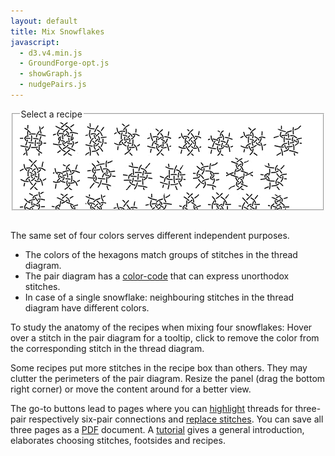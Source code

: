 ```yaml
---
layout: default
title: Mix Snowflakes
javascript:
  - d3.v4.min.js
  - GroundForge-opt.js
  - showGraph.js
  - nudgePairs.js
---
```


<div id="fragmentDiv"></div>
<script type="text/javascript" src="mix.js"></script>
<script type="text/javascript">GF_snow_mixer.init()</script>

<fieldset style="background: #FFF; max-width:95%; height:145px; overflow: auto; resize: both"><legend>Select a recipe</legend>
<a data-title="123-a" href="javascript:GF_snow_mixer.recipe('crc,crclctc,ctcrc,rcl,c,c',false)"><img src="123-a.png" alt=""></a> &nbsp;
<a data-title="123-b" href="javascript:GF_snow_mixer.recipe('rcl,ctc,crcllc,crrclcr,ctc,cl',true)"><img src="123-b.png" alt=""></a> &nbsp;
<a data-title="132-a" href="javascript:GF_snow_mixer.recipe('-,ctc,ctc,ctc,ctc,ctc',false)"><img src="132-a.png" alt=""></a> &nbsp;
<a data-title="312-a" href="javascript:GF_snow_mixer.recipe('tctc,rctcl,ctcl,ctct',true)"><img src="312-a.png" alt=""></a> &nbsp;
<a data-title="321-a" href="javascript:GF_snow_mixer.recipe('tc,rclcrc,clcrcl,ct',true)"><img src="321-a.png" alt=""></a> &nbsp;
<a data-title="321-b" href="javascript:GF_snow_mixer.recipe('tcr,lctc,ctcr,lct',false)"><img src="321-b.png" alt=""></a> &nbsp;
<a data-title="321-c" href="javascript:GF_snow_mixer.recipe('tcl,lctc,ctcr,rct',false)"><img src="321-c.png" alt=""></a> &nbsp;
<a data-title="321-d" href="javascript:GF_snow_mixer.recipe('t,lctc,ctcr,ctct',false)"><img src="321-d.png" alt=""></a> &nbsp;
<a data-title="126453-a" href="javascript:GF_snow_mixer.recipe('-,c,ctctc,ctctc,ctctc,c',true)"><img src="126453-a.png" alt=""></a> &nbsp;
<a data-title="153426-a" href="javascript:GF_snow_mixer.recipe('t,rc,ctc,rclcr,ctcl,ct',true)"><img src="153426-a.png" alt=""></a> &nbsp;
<a data-title="154326-a" href="javascript:GF_snow_mixer.recipe('t,rctc,ctctcl,ctct',true)"><img src="154326-a.png" alt=""></a> &nbsp;
<a data-title="156423-a" href="javascript:GF_snow_mixer.recipe('-,cr,crcl,clcrclcr,rcrcl,c',false)"><img src="156423-a.png" alt=""></a> &nbsp;
<a data-title="234561-a" href="javascript:GF_snow_mixer.recipe('cr,crcl,clcr,crcl,clcr,c',true)"><img src="234561-a.png" alt=""></a> &nbsp;
<a data-title="263451-a" href="javascript:GF_snow_mixer.recipe('-,cr,crcl,clcr,crcl,cl',false)"><img src="263451-a.png" alt=""></a> &nbsp;
<a data-title="321546-a" href="javascript:GF_snow_mixer.recipe('-,cl,ctcl,crcrcr,rcr,c',true)"><img src="321546-a.png" alt=""></a> &nbsp;
<a data-title="321654-a" href="javascript:GF_snow_mixer.recipe('-,lc,crc,clcrc,clcr,c,crc,cl',true)"><img src="321654-a.png" alt=""></a> &nbsp;
<a data-title="321654-b" href="javascript:GF_snow_mixer.recipe('-,cr,ctcr,clclc,lcl,c',false)"><img src="321654-b.png" alt=""></a> &nbsp;
<a data-title="354612-a" href="javascript:GF_snow_mixer.recipe('ctct,ct,ct,ct,cl,ctc',false)"><img src="354612-a.png" alt=""></a> &nbsp;
<a data-title="426153-a" href="javascript:GF_snow_mixer.recipe('lc,crclclc,crcrclc,cr',false)"><img src="426153-a.png" alt=""></a> &nbsp;
<a data-title="426153-b" href="javascript:GF_snow_mixer.recipe('cr,ctcl,ctcr,ctcl,ctc,c',false)"><img src="426153-b.png" alt=""></a> &nbsp;
<a data-title="456123-a" href="javascript:GF_snow_mixer.recipe('r,lrc,ctcr,lct',false)"><img src="456123-a.png" alt=""></a> &nbsp;
<a data-title="456123-b" href="javascript:GF_snow_mixer.recipe('c,ctc,rclc,ctc,rc,rcl,ctc,c',false)"><img src="456123-b.png" alt=""></a> &nbsp;
<a data-title="462513-a" href="javascript:GF_snow_mixer.recipe('rc,clcrc,clctc,rcl',true)"><img src="462513-a.png" alt=""></a> &nbsp;
<a data-title="564312-b" href="javascript:GF_snow_mixer.recipe('lcrc,clcrc,clcrc,clcr',false)"><img src="564312-a.png" alt=""></a> &nbsp;
<a data-title="563412-c" href="javascript:GF_snow_mixer.recipe('-,c,ctctc,clcr,rctc,c',false)"><img src="563412-a.png" alt=""></a> &nbsp;
<a data-title="623451-a" href="javascript:GF_snow_mixer.recipe('r,c,crc,ctc,lcrcl,ctc,crc,cl',true)"><img src="623451-a.png" alt=""></a> &nbsp;
<a data-title="623541-a" href="javascript:GF_snow_mixer.recipe('-,ctc,ct,crc,ctc,ctc',true)"><img src="623541-a.png" alt=""></a> &nbsp;
<a data-title="623541-b" href="javascript:GF_snow_mixer.recipe('-,cl,ctctcr,ct,ctc,c',false)"><img src="623541-b.png" alt=""></a> &nbsp;
<a href="/GroundForge-help/snow-mix#recipes-for-the-mixer" rel="help">variations and more...</a>
</fieldset>
<br>

The same set of four colors serves different independent purposes.
* The colors of the hexagons match groups of stitches in the thread diagram.
* The pair diagram has a [color-code] that can express unorthodox stitches.
* In case of a single snowflake:
  neighbouring stitches in the thread diagram have different colors.

To study the anatomy of the recipes when mixing four snowflakes:
Hover over a stitch in the pair diagram for a tooltip, 
click to remove the color from the corresponding stitch in the thread diagram.

Some recipes put more stitches in the recipe box than others.
They may clutter the perimeters of the pair diagram.
Resize the panel (drag the bottom right corner) or move the content around for a better view.

The go-to buttons lead to pages where you can [highlight] threads 
for three-pair respectively six-pair connections and [replace stitches].
You can save all three pages as a [PDF] document.
A [tutorial] gives a general introduction, elaborates choosing stitches, footsides and recipes.

[color-code]: /GroundForge-help/color-rules
[tutorial]: /GroundForge-help/snow-mix
[highlight]: /GroundForge-help/clips/color
[replace stitches]: /GroundForge-help/clips/flip
[PDF]: /GroundForge-help/clips/print-as-pdf

